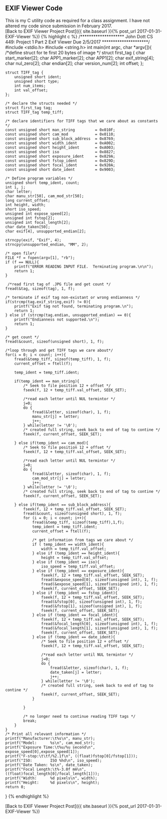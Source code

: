 ## EXIF Viewer Code

This is my C utility code as required for a class assignment.  I have not altered my code since submission in February 2017.  
[Back to EXIF Viewer Project Post]({{ site.baseurl }}{% post_url 2017-01-31-EXIF-Viewer %})
{% highlight c %}
/********************
John Dott
CS 449: Project 1 Part 2
Exif Viewer
Due 2/5/2017
*********************/
#include <stdio.h>
#include <string.h>
int main(int argc, char *argv[]){
	/*define struct for te first 20 bytes of image */
	struct first_tag {
		char start_marker[2];
		char APP1_marker[2];
		char APP1[2];
		char exif_string[4];
		char nul_zero[2];
		char endian[2];
		char version_num[2];
		int offset;
	};
	
	struct TIFF_tag {
		unsigned short ident;
		unsigned short type;
		int num_items;
		int val_offset;
	};
	
	/* declare the structs needed */
	struct first_tag tag;
	struct TIFF_tag temp_tiff;
	
	/* declare identifiers for TIFF tags that we care about as constants */
	const unsigned short man_string			= 0x010F;
	const unsigned short cam_mod			= 0x0110;
	const unsigned short sub_block_address 	= 0x8769;
	const unsigned short width_ident 		= 0xA002;
	const unsigned short height_ident 		= 0xA003;
	const unsigned short iso 				= 0x8827;
	const unsigned short exposure_ident 	= 0x829A;
	const unsigned short fstop_ident 		= 0x829D;
	const unsigned short focal_ident 		= 0x920A;
	const unsigned short date_ident 		= 0x9003;
	
	/* Define program variables */
	unsigned short temp_ident, count;
	int i, j;
	char letter;
	char manu_str[50], cam_mod_str[50];
	long current_offset;
	int height, width;
	short iso_speed;
	unsigned int expose_speed[2];
	unsigned int fstop[2];
	unsigned int focal_length[2];
	char date_taken[50];
	char exif[4], unsupported_endian[2];
	
	strncpy(exif, "Exif", 4);
	strncpy(unsupported_endian, "MM", 2);
	
	/* open file*/
	FILE *f = fopen(argv[1], "rb");
	if (f == NULL){
		printf("ERROR READING INPUT FILE.  Terminating program.\n\n");
		return 1;
	}
	
	 /*read first tag of .JPG file and get count */
	fread(&tag, sizeof(tag), 1, f);
	
	/* terminate if exif tag non-existant or wrong endianness */
	if(strcmp(tag.exif_string,exif) != 0){
		printf("Exif tag not found, terminating program.\n");
		return 1;
	} else if (strcmp(tag.endian, unsupported_endian) == 0){
		printf("Endianness not supported.\n");
		return 1;
	}
		
	/* get count */
	fread(&count, sizeof(unsigned short), 1, f);
	
	/*loop through and get TIFF tags we care about*/
	for(i = 0; i < count; i++){
		fread(&temp_tiff, sizeof(temp_tiff), 1, f);
		current_offset = ftell(f);
		
		temp_ident = temp_tiff.ident;
	
		if(temp_ident == man_string){
			/* Seek to file position 12 + offset */
			fseek(f, 12 + temp_tiff.val_offset, SEEK_SET);
			
			/*read each letter until NUL termintor */
			j=0;
			do {
				fread(&letter, sizeof(char), 1, f);
				manu_str[j] = letter;
				j++;
			} while(letter != '\0');
			/* created full string, seek back to end of tag to contine */
			fseek(f, current_offset, SEEK_SET);
			
		} else if(temp_ident == cam_mod){
			/* Seek to file position 12 + offset */
			fseek(f, 12 + temp_tiff.val_offset, SEEK_SET);
			
			/*read each letter until NUL termintor */
			j=0;
			do {
				fread(&letter, sizeof(char), 1, f);
				cam_mod_str[j] = letter;
				j++;
			} while(letter != '\0');
			/* created full string, seek back to end of tag to contine */
			fseek(f, current_offset, SEEK_SET);
			
		} else if(temp_ident == sub_block_address){
			fseek(f, 12 + temp_tiff.val_offset, SEEK_SET);
			fread(&count, sizeof(unsigned short), 1, f);
			for (i = 0; i < count; i++){
				fread(&temp_tiff, sizeof(temp_tiff),1,f);
				temp_ident = temp_tiff.ident;
				current_offset = ftell(f);
				
				/* get information from tags we care about */
				if ( temp_ident == width_ident){
					width = temp_tiff.val_offset;
				} else if (temp_ident == height_ident){
					height = temp_tiff.val_offset;
				} else if (temp_ident == iso){
					iso_speed = temp_tiff.val_offset;
				} else if (temp_ident == exposure_ident){
					fseek(f, 12 + temp_tiff.val_offset, SEEK_SET);
					fread(&expose_speed[0], sizeof(unsigned int), 1, f);
					fread(&expose_speed[1], sizeof(unsigned int), 1, f);
					fseek(f, current_offset, SEEK_SET);
				} else if (temp_ident == fstop_ident){
					fseek(f, 12 + temp_tiff.val_offset, SEEK_SET);
					fread(&fstop[0], sizeof(unsigned int), 1, f);
					fread(&fstop[1], sizeof(unsigned int), 1, f);
					fseek(f, current_offset, SEEK_SET);
				} else if (temp_ident == focal_ident){
					fseek(f, 12 + temp_tiff.val_offset, SEEK_SET);
					fread(&focal_length[0], sizeof(unsigned int), 1, f);
					fread(&focal_length[1], sizeof(unsigned int), 1, f);
					fseek(f, current_offset, SEEK_SET);
				} else if (temp_ident == date_ident){
					/* Seek to file position 12 + offset */
					fseek(f, 12 + temp_tiff.val_offset, SEEK_SET);
					
					/*read each letter until NUL termintor */
					j=0;
					do {
						fread(&letter, sizeof(char), 1, f);
						date_taken[j] = letter;
						j++;
					} while(letter != '\0');
					/* created full string, seek back to end of tag to contine */
					fseek(f, current_offset, SEEK_SET);
				}
				
			}
			
			/* no longer need to continue reading TIFF tags */
			break;
		}
	}
	/* Print all relevant information */
	printf("Manufacturer:\t%s\n", manu_str);
	printf("Model: 		%s\n", cam_mod_str);
	printf("Exposure Time:\t%u/%u second\n", expose_speed[0],expose_speed[1]);
	printf("F-stop:\t\tf/%2.1f\n", ((float)fstop[0]/fstop[1]));
	printf("ISO:		ISO %hd\n", iso_speed);
	printf("Date Taken:	%s\n", date_taken);
	printf("Focal Length:\t%-3.0f mm\n", ((float)focal_length[0]/focal_length[1]));
	printf("Width: 		%d pixels\n", width);
	printf("Height:		%d pixels\n", height);
	return 0;
}
{% endhighlight %}

[Back to EXIF Viewer Project Post]({{ site.baseurl }}{% post_url 2017-01-31-EXIF-Viewer %})
